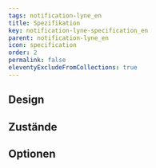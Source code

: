 ```yaml
---
tags: notification-lyne_en
title: Spezifikation
key: notification-lyne-specification_en
parent: notification-lyne_en
icon: specification
order: 2
permalink: false
eleventyExcludeFromCollections: true
---
```


## Design 

## Zustände

## Optionen


